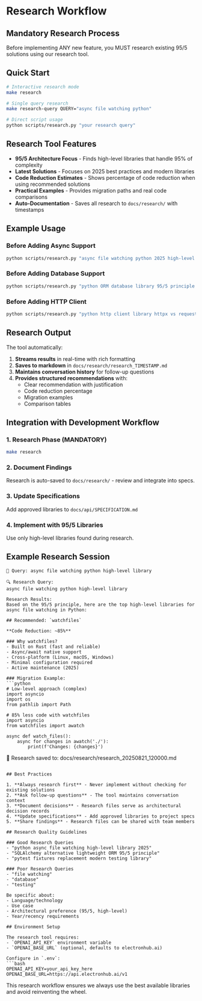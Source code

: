 # Research Workflow

## Mandatory Research Process

Before implementing ANY new feature, you MUST research existing 95/5 solutions using our research tool.

## Quick Start

```bash
# Interactive research mode
make research

# Single query research
make research-query QUERY="async file watching python"

# Direct script usage
python scripts/research.py "your research query"
```

## Research Tool Features

- **95/5 Architecture Focus** - Finds high-level libraries that handle 95% of complexity
- **Latest Solutions** - Focuses on 2025 best practices and modern libraries
- **Code Reduction Estimates** - Shows percentage of code reduction when using recommended solutions
- **Practical Examples** - Provides migration paths and real code comparisons
- **Auto-Documentation** - Saves all research to `docs/research/` with timestamps

## Example Usage

### Before Adding Async Support
```bash
python scripts/research.py "async file watching python 2025 high-level library"
```

### Before Adding Database Support
```bash
python scripts/research.py "python ORM database library 95/5 principle SQLAlchemy alternative"
```

### Before Adding HTTP Client
```bash
python scripts/research.py "python http client library httpx vs requests 2025"
```

## Research Output

The tool automatically:
1. **Streams results** in real-time with rich formatting
2. **Saves to markdown** in `docs/research/research_TIMESTAMP.md`
3. **Maintains conversation history** for follow-up questions
4. **Provides structured recommendations** with:
   - Clear recommendation with justification
   - Code reduction percentage
   - Migration examples
   - Comparison tables

## Integration with Development Workflow

### 1. Research Phase (MANDATORY)
```bash
make research
```

### 2. Document Findings
Research is auto-saved to `docs/research/` - review and integrate into specs.

### 3. Update Specifications
Add approved libraries to `docs/api/SPECIFICATION.md`

### 4. Implement with 95/5 Libraries
Use only high-level libraries found during research.

## Example Research Session

```
💭 Query: async file watching python high-level library

🔍 Research Query:
async file watching python high-level library

Research Results:
Based on the 95/5 principle, here are the top high-level libraries for async file watching in Python:

## Recommended: `watchfiles`

**Code Reduction: ~85%**

### Why watchfiles?
- Built on Rust (fast and reliable)
- Async/await native support
- Cross-platform (Linux, macOS, Windows)
- Minimal configuration required
- Active maintenance (2025)

### Migration Example:
```python
# Low-level approach (complex)
import asyncio
import os
from pathlib import Path

# 85% less code with watchfiles
import asyncio
from watchfiles import awatch

async def watch_files():
    async for changes in awatch('./'):
        print(f'Changes: {changes}')
```

📁 Research saved to: docs/research/research_20250821_120000.md
```

## Best Practices

1. **Always research first** - Never implement without checking for existing solutions
2. **Ask follow-up questions** - The tool maintains conversation context
3. **Document decisions** - Research files serve as architectural decision records
4. **Update specifications** - Add approved libraries to project specs
5. **Share findings** - Research files can be shared with team members

## Research Quality Guidelines

### Good Research Queries
- "python async file watching high-level library 2025"
- "SQLAlchemy alternative lightweight ORM 95/5 principle"
- "pytest fixtures replacement modern testing library"

### Poor Research Queries
- "file watching"
- "database"
- "testing"

Be specific about:
- Language/technology
- Use case
- Architectural preference (95/5, high-level)
- Year/recency requirements

## Environment Setup

The research tool requires:
- `OPENAI_API_KEY` environment variable
- `OPENAI_BASE_URL` (optional, defaults to electronhub.ai)

Configure in `.env`:
```bash
OPENAI_API_KEY=your_api_key_here
OPENAI_BASE_URL=https://api.electronhub.ai/v1
```

This research workflow ensures we always use the best available libraries and avoid reinventing the wheel.